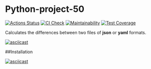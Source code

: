 # Python-project-50

[![Actions Status](https://github.com/leilanimoone/python-project-50/workflows/hexlet-check/badge.svg)](https://github.com/leilanimoone/python-project-50/actions) [![CI Check](https://github.com/leilanimoone/python-project-50/actions/workflows/main.yml/badge.svg)](https://github.com/leilanimoone/python-project-50/actions/workflows/main.yml) [![Maintainability](https://api.codeclimate.com/v1/badges/446c75c7fabb50a49a8b/maintainability)](https://codeclimate.com/github/leilanimoone/python-project-50/maintainability) [![Test Coverage](https://api.codeclimate.com/v1/badges/446c75c7fabb50a49a8b/test_coverage)](https://codeclimate.com/github/leilanimoone/python-project-50/test_coverage)

Calculates the differences between two files of **json** or **yaml** formats.

[![asciicast](https://asciinema.org/a/87rwS2xDftpBggHL9vozv83jb.svg)](https://asciinema.org/a/87rwS2xDftpBggHL9vozv83jb)

##Installation

[![asciicast](https://asciinema.org/a/CVXgIACt32cwkoaAJqCvhffP6.svg)](https://asciinema.org/a/CVXgIACt32cwkoaAJqCvhffP6)